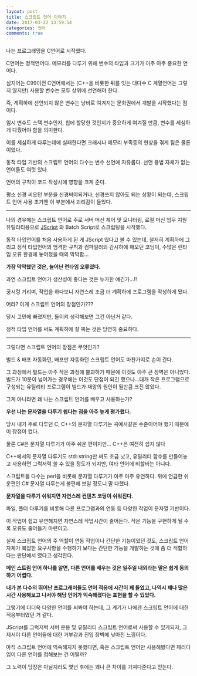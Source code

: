 ```yaml
---
layout: post
title: 스크립트 언어 이야기
date: 2017-03-22 13:59:54
categories: 언어
comments: true
---
```


나는 프로그래밍을 C언어로 시작했다.

C언어는 정적언어다. 메모리를 다루기 위해 변수의 타입과 크기가 아주 아주 중요한 언어다.

심지어는 C99이전 C언어에서는 (C++을 비롯한 뒤를 잇는 대다수 C 계열언어는 그렇지 않지만) 사용할 변수는 모두 상위에 선언해야 한다.

즉, 계획하에 선언되지 않은 변수는 낭비로 여겨지는 문화권에서 개발을 시작했다는 점이다.

임시 변수도 스택 변수인지, 힙에 할당한 것인지가 중요하게 여겨질 만큼, 변수를 세심하게 다뤘어야 함을 의미한다.

이를 세심하게 다루는데에 실패한다면 크래시나 메모리 부족등의 현상을 겪게 됨은 물론이었다.


동적 타입 기반의 스크립트 언어의 다수는 변수 선언에 자유롭다.
선언 용법 자체가 없는 언어들도 여럿 있다.

언어의 규칙이 코드 작성시에 영향을 크게 준다.

평소 신경 써오던 부분을 신경써야되거나, 신경쓰지 않아도 되는 상황이 되는데, 스크립트 언어 사용 초기엔 이 부분에서 괴리감이 들었다.

---

나의 경우에는 스크립트 언어로 주로 서버 머신 제어 및 모니터링, 로컬 머신 업무 지원 유틸리티용으로 [JScript](
https://ko.wikipedia.org/wiki/J%EC%8A%A4%ED%81%AC%EB%A6%BD%ED%8A%B8) 와 Batch Script로 스크립팅을 시작했다.

동적 타입언어를 처음 사용하게 된 게 JScript 였다고 볼 수 있는데, 철저히 계획하에 그리고 정적 타입언어의 엄격한 규칙과 컴파일러의 감시하에 해오던 코딩이, 수많은 런타임 오류 환경에 놓여졌을 때의 막막함…

**가장 막막했던 것은, 늘어난 런타임 오류였다.**

과연 스크립트 언어가 생산성이 좋다는 것은 누가한 얘긴가…!!

궁시렁 거리며, 작업을 하다보니 자연스레 조금 더 계획하에 프로그램을 작성하게 됐다.

어라? 이게 스크립트 언어의 장점인가???

당시 고민에 빠졌지만, 돌이켜 생각해보면 그건 아닌거 같다.

정적 타입 언어를 써도 계획하에 잘 짜는 것은 당연히 중요하다.

---

그렇다면 스크립트 언어의 장점은 무엇인가?

빌드 & 배포 자동화던, 배포만 자동화던 스크립트 언어도 마찬가지로 손이 간다.

그 과정에서 빌드는 아주 작은 과정에 불과하기 때문에 이것도 아주 큰 장벽은 아니었다. 빌드가 10분이 넘어가는 경우에는 이것도 단점이 되긴 했으나...대개 작은 프로그램으로 구성되는 유틸리티 프로그램이 빌드가 재앙의 원인이 될만큼 크진 않았다.

그게 아니라면 왜 나는 스크립트 언어를 배우고 사용하는가?

**우선 나는 문자열을 다루기 쉽다는 점을 아주 높게 평가했다.**

당시 내가 주로 다루던 C, C++의 문자열 다루기는 곡예사같은 수준이어야 했기 때문에 이 장점이 컸다.

물론 C#은 문자열 다루기가 아주 쉬운 편이지만… C++은 여전히 쉽지 않다

C++에서의 문자열 다루기도 std::string만 써도 조금 낫고, 유틸리티 함수를 만들어놓고 사용하면 그럭저럭 쓸 수 있을 정도가 되지만, 여타 언어에 비할바는 아니다.


스크립트들 다수는 perl을 비롯해 문자열 다루기가 아주 아주 유연하다. 위에 언급한 쉬운편인 C# 문자열 다루는게 불편해 보일 정도니 말 다했다.

**문자열을 다루기 쉬워지면 자연스레 컨텐츠 코딩이 쉬워진다.**

파일, 폴더 다루기를 비롯해 다른 프로그램과의 연동 등 다양한 작업이 문자열 기반이다.

이 작업이 쉽고 유연해지면 자연스레 작업시간이 줄어든다. 작은 기능을 구현하게 될 수록 오류도 줄어들기 마련이고.

실제 스크립트 언어의 주 역할이 연동 작업이나 간단한 기능이었던 것도, 스크립트 언어 자체가 복잡한 요구사항을 수행하기 보다는 간단한 기능을 개발하는 것에 좀 더 적합하다는 판단에서 였다고 생각한다.

**메인 스트림 언어 하나를 알면, 다른 언어를 배우는 것은 일주일 내외라는 말은 쉽게 동의하기 어렵다.**

**내가 본 다수의 뛰어난 프로그래머들도 언어 적응에 시간이 꽤 들었고, 나역시 꽤나 많은 시간 사용해보고 나서야 해당 언어가 익숙해졌다는 표현을 할 수 있었다.**

그렇기에 더더욱 다양한 언어를 써봐야 하는데, 그 계기가 나에겐 스크립트 언어에 대한 적응부터였던 거 같다.

JScript를 그럭저럭 서버 운용 및 유틸리티 스크립트 언어로써 사용할 수 있게되자, 그제서야 다른 언어들에 대한 거부감과 진입 장벽에 낮아진 느낌이다.

아직 스크립트 언어에 익숙해지지 못했다면, 혹은 스크립트 언어만 사용해봤다면 패러다임이 다른 언어를 접해보는 건 어떨까?

그 노력이 당장은 아닐지라도 몇년 후에는 꽤나 큰 차이를 가져다준다고 믿는다.
